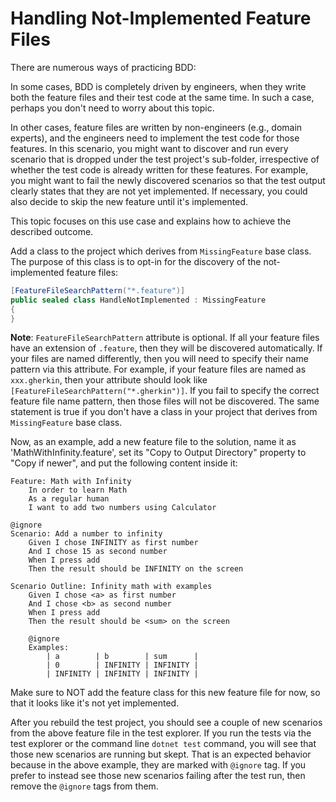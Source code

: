 # Handling Not-Implemented Feature Files

There are numerous ways of practicing BDD: 

In some cases, BDD is completely driven by engineers, when they write both the feature files and their test code at the same time. In such a case, perhaps you don't need to worry about this topic.

In other cases, feature files are written by non-engineers (e.g., domain experts), and the engineers need to implement the test code for those features. In this scenario, you might want to discover and run every scenario that is dropped under the test project's sub-folder, irrespective of whether the test code is already written for these features. For example, you might want to fail the newly discovered scenarios so that the test output clearly states that they are not yet implemented. If necessary, you could also decide to skip the new feature until it's implemented.

This topic focuses on this use case and explains how to achieve the described outcome.

Add a class to the project which derives from `MissingFeature` base class. The purpose of this class is to opt-in for the discovery of the not-implemented feature files:

```C#
[FeatureFileSearchPattern("*.feature")]
public sealed class HandleNotImplemented : MissingFeature
{
}
```

**Note**: `FeatureFileSearchPattern` attribute is optional. If all your feature files have an extension of `.feature`, then they will be discovered automatically. If your files are named differently, then you will need to specify their name pattern via this attribute. For example, if your feature files are named as `xxx.gherkin`, then your attribute should look like `[FeatureFileSearchPattern("*.gherkin")]`. If you fail to specify the correct feature file name pattern, then those files will not be discovered. The same statement is true if you don't have a class in your project that derives from `MissingFeature` base class.

Now, as an example, add a new feature file to the solution, name it as 'MathWithInfinity.feature', set its "Copy to Output Directory" property to "Copy if newer", and put the following content inside it:

```Gherkin
Feature: Math with Infinity
	In order to learn Math
	As a regular human
	I want to add two numbers using Calculator

@ignore
Scenario: Add a number to infinity
	Given I chose INFINITY as first number
	And I chose 15 as second number
	When I press add
	Then the result should be INFINITY on the screen

Scenario Outline: Infinity math with examples
	Given I chose <a> as first number
	And I chose <b> as second number
	When I press add
	Then the result should be <sum> on the screen

	@ignore
	Examples:
		| a        | b        | sum      |
		| 0        | INFINITY | INFINITY |
		| INFINITY | INFINITY | INFINITY |
```

Make sure to NOT add the feature class for this new feature file for now, so that it looks like it's not yet implemented.

After you rebuild the test project, you should see a couple of new scenarios from the above feature file in the test explorer. If you run the tests via the test explorer or the command line `dotnet test` command, you will see that those new scenarios are running but skept. That is an expected behavior because in the above example, they are marked with `@ignore` tag. If you prefer to instead see those new scenarios failing after the test run, then remove the `@ignore` tags from them.
